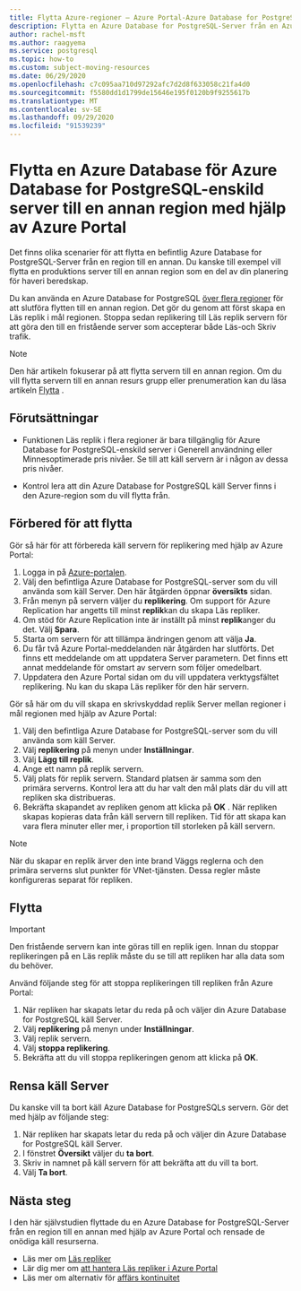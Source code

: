 ```yaml
---
title: Flytta Azure-regioner – Azure Portal-Azure Database for PostgreSQL-enskild server
description: Flytta en Azure Database for PostgreSQL-Server från en Azure-region till en annan med hjälp av en Läs replik och Azure Portal.
author: rachel-msft
ms.author: raagyema
ms.service: postgresql
ms.topic: how-to
ms.custom: subject-moving-resources
ms.date: 06/29/2020
ms.openlocfilehash: c7c095aa710d97292afc7d2d8f633058c21fa4d0
ms.sourcegitcommit: f5580dd1d1799de15646e195f0120b9f9255617b
ms.translationtype: MT
ms.contentlocale: sv-SE
ms.lasthandoff: 09/29/2020
ms.locfileid: "91539239"
---
```

# <a name="move-an-azure-database-for-azure-database-for-postgresql---single-server-to-another-region-by-using-the-azure-portal"></a>Flytta en Azure Database för Azure Database for PostgreSQL-enskild server till en annan region med hjälp av Azure Portal

Det finns olika scenarier för att flytta en befintlig Azure Database for PostgreSQL-Server från en region till en annan. Du kanske till exempel vill flytta en produktions server till en annan region som en del av din planering för haveri beredskap.

Du kan använda en Azure Database for PostgreSQL [över flera regioner](concepts-read-replicas.md#cross-region-replication) för att slutföra flytten till en annan region. Det gör du genom att först skapa en Läs replik i mål regionen. Stoppa sedan replikering till Läs replik servern för att göra den till en fristående server som accepterar både Läs-och Skriv trafik. 

> [!NOTE]
> Den här artikeln fokuserar på att flytta servern till en annan region. Om du vill flytta servern till en annan resurs grupp eller prenumeration kan du läsa artikeln [Flytta](https://docs.microsoft.com/azure/azure-resource-manager/management/move-resource-group-and-subscription) . 

## <a name="prerequisites"></a>Förutsättningar

- Funktionen Läs replik i flera regioner är bara tillgänglig för Azure Database for PostgreSQL-enskild server i Generell användning eller Minnesoptimerade pris nivåer. Se till att käll servern är i någon av dessa pris nivåer.

- Kontrol lera att din Azure Database for PostgreSQL käll Server finns i den Azure-region som du vill flytta från.

## <a name="prepare-to-move"></a>Förbered för att flytta

Gör så här för att förbereda käll servern för replikering med hjälp av Azure Portal: 

1. Logga in på [Azure-portalen](https://portal.azure.com/).
1. Välj den befintliga Azure Database for PostgreSQL-server som du vill använda som käll Server. Den här åtgärden öppnar **översikts** sidan.
1. Från menyn på servern väljer du **replikering**. Om support för Azure Replication har angetts till minst **replik**kan du skapa Läs repliker. 
1. Om stöd för Azure Replication inte är inställt på minst **replik**anger du det. Välj **Spara**.
1. Starta om servern för att tillämpa ändringen genom att välja **Ja**.
1. Du får två Azure Portal-meddelanden när åtgärden har slutförts. Det finns ett meddelande om att uppdatera Server parametern. Det finns ett annat meddelande för omstart av servern som följer omedelbart.
1. Uppdatera den Azure Portal sidan om du vill uppdatera verktygsfältet replikering. Nu kan du skapa Läs repliker för den här servern.

Gör så här om du vill skapa en skrivskyddad replik Server mellan regioner i mål regionen med hjälp av Azure Portal:

1. Välj den befintliga Azure Database for PostgreSQL-server som du vill använda som käll Server.
1. Välj **replikering** på menyn under **Inställningar**.
1. Välj **Lägg till replik**.
1. Ange ett namn på replik servern.
1. Välj plats för replik servern. Standard platsen är samma som den primära serverns. Kontrol lera att du har valt den mål plats där du vill att repliken ska distribueras.
1. Bekräfta skapandet av repliken genom att klicka på **OK** . När repliken skapas kopieras data från käll servern till repliken. Tid för att skapa kan vara flera minuter eller mer, i proportion till storleken på käll servern.

>[!NOTE]
> När du skapar en replik ärver den inte brand Väggs reglerna och den primära serverns slut punkter för VNet-tjänsten. Dessa regler måste konfigureras separat för repliken.

## <a name="move"></a>Flytta

> [!IMPORTANT]
> Den fristående servern kan inte göras till en replik igen.
> Innan du stoppar replikeringen på en Läs replik måste du se till att repliken har alla data som du behöver.

Använd följande steg för att stoppa replikeringen till repliken från Azure Portal:

1. När repliken har skapats letar du reda på och väljer din Azure Database for PostgreSQL käll Server. 
1. Välj **replikering** på menyn under **Inställningar**.
1. Välj replik servern.
1. Välj **stoppa replikering**.
1. Bekräfta att du vill stoppa replikeringen genom att klicka på **OK**.

## <a name="clean-up-source-server"></a>Rensa käll Server

Du kanske vill ta bort käll Azure Database for PostgreSQLs servern. Gör det med hjälp av följande steg:

1. När repliken har skapats letar du reda på och väljer din Azure Database for PostgreSQL käll Server.
1. I fönstret **Översikt** väljer du **ta bort**.
1. Skriv in namnet på käll servern för att bekräfta att du vill ta bort.
1. Välj **Ta bort**.

## <a name="next-steps"></a>Nästa steg

I den här självstudien flyttade du en Azure Database for PostgreSQL-Server från en region till en annan med hjälp av Azure Portal och rensade de onödiga käll resurserna. 

- Läs mer om [Läs repliker](concepts-read-replicas.md)
- Lär dig mer om [att hantera Läs repliker i Azure Portal](howto-read-replicas-portal.md)
- Läs mer om alternativ för [affärs kontinuitet](concepts-business-continuity.md)
